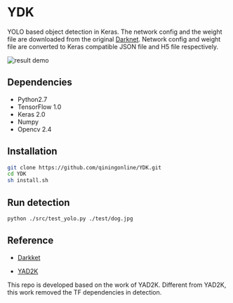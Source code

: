 # YDK
 YOLO based object detection in Keras. The network config and the weight file are downloaded from the original [Darknet](https://pjreddie.com/darknet/yolo/). Network config and weight file are converted to Keras compatible JSON file and H5 file respectively. 
 
 ![result demo](result/demo.gif)

 ## Dependencies

- Python2.7
- TensorFlow 1.0 
- Keras 2.0
- Numpy
- Opencv 2.4

## Installation

```bash
git clone https://github.com/qiningonline/YDK.git
cd YDK
sh install.sh
```

## Run detection

```bash
python ./src/test_yolo.py ./test/dog.jpg
```

## Reference

- [Darkket](https://pjreddie.com/darknet/yolo/)

- [YAD2K](https://github.com/allanzelener/YAD2K) 

This repo is developed based on the work of YAD2K. Different from YAD2K, this work removed the TF dependencies in detection.
